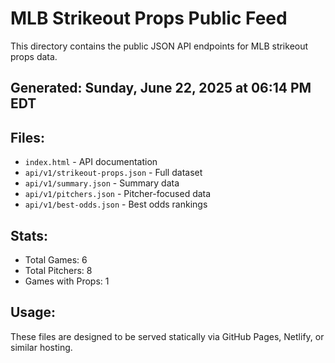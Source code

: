 # MLB Strikeout Props Public Feed

This directory contains the public JSON API endpoints for MLB strikeout props data.

## Generated: Sunday, June 22, 2025 at 06:14 PM EDT

## Files:
- `index.html` - API documentation
- `api/v1/strikeout-props.json` - Full dataset
- `api/v1/summary.json` - Summary data
- `api/v1/pitchers.json` - Pitcher-focused data  
- `api/v1/best-odds.json` - Best odds rankings

## Stats:
- Total Games: 6
- Total Pitchers: 8
- Games with Props: 1

## Usage:
These files are designed to be served statically via GitHub Pages, Netlify, or similar hosting.
